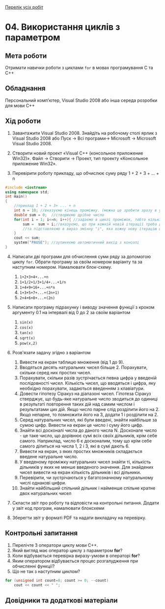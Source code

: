 [Перелік усіх робіт](README.md)

# 04. Використання  циклів з параметром

## Мета роботи 

Отримати навички роботи з циклами `for` в мовах програмування C та С++

## Обладнання

Персональний комп’ютер, Visual Studio 2008 або інша середа розробки для мови C++

## Хід роботи

1. Завантажити Visual Studio 2008. Знайдіть на робочому столі ярлик з Visual Studio 2008 або Пуск → Всі програми→ Microsoft → Microsoft Visual Studio 2008.

2. Створити новий проект «Visual C++ (консольное приложение Win32)». Файл → Cтворити → Проект, тип проекту «Консольное приложение Win32».

3. Перевірити роботу прикладу, що обчислює суму ряду 1 + 2 + 3 + ... + n
```cpp
#include <iostream>
using namespace std;
int main()
{
    //приклад 1 + 2 + 3+ ... + n
    int n = 10; //вказуємо кінець проміжку. (можна це зробити зразу в умові циклу без додаткової змінної)
    double sum = 0;  //створюємо дрібне число
    for(int i = 1; i<=n; i++){ //задаємо в циклі проміжок, тобто кількість ітерацій циклу
        sum =  sum + i;//вказуємо, що при кожній новій ітерації треба додавати певний вираз в змінну sum
        //та підставляємо в вираз змінну "i", яка кожну нову ітерацію циклу буде збільшуватися на 1
    }
    cout << sum;
    system("PAUSE"); //зупиняємо автоматичний вихід з консолі
}
```

4. Написати дві програми для обчислення суми ряду за допомогою циклу `for`. Обрати програму за своїм номером варіанту та за наступним номером. Намалювати блок-схему.

	1. `1+2+3+4+...+n`
	2. `1+1/2+1/3+1/4+...+1/n` 
	3. `1+4+9+16+...+n*n` 
	4. `1+3+5+7+...+(2n+1)`
	5. `2+4+6+8+...+(2n)` 

5. Написати програму підрахунку і виводу значення функції з кроком аргументу 0.1 на інтервалі від 0 до 2 за своїм варіантом
	
	1. `sin(x)`
	2. `cos(x)`
	3. `tan(x)`
	4. `sqrt(x)`
	5. `pow(x,2)`

6. Розв'язати задачу згідно з варіантом
    1. Вивести на екран таблицю множення (від 1 до 9).
    2. Вводяться десять натуральних чисел більше 2. Порахувати, скільки серед них простих чисел.
    3. Порахувати, скільки разів зустрічається певна цифра у введеній послідовності чисел. Кількість чисел, що вводяться і цифра, яку необхідно порахувати, задаються введенням з клавіатури.
    4. Довести гіпотезу Сіракуз на діапазоні чисел. Гіпотеза Сіракуз стверджує, що будь-яке натуральне число зводиться до одиниці в результаті повторення таких дій над самим числом і результатами цих дій. Якщо число парне слід розділити його на 2. Якщо непарне, то помножити його на 3, додати 1 і розділити на 2.
    5. Серед натуральних чисел, які були введені, знайти найбільше за сумою цифр. Вивести на екран це число і суму його цифр.
    6. Знайти всі досконалі числа до даного числа N. Досконале число - це таке число, що дорівнює сумі всіх своїх дільників, крім себе самого. Наприклад, число 6 є досконалим, тому що крім себе самого ділиться на числа 1, 2 і 3, які в сумі дають 6.
    7. Вивести на екран, з яких простих множників складається введене натуральне число.
    8. У введеному проміжку натуральних чисел знайти ті, кількість дільників у яких не менше введеного значення. Для знайдених чисел вивести на екран кількість дільників і всі дільники.
    9. Перевірити, чи зустрічаються у багатозначному натуральному числі однакові цифри.
    10. Знайти найбільший спільний дільник і найменше спільне кратне двох натуральних чисел

7. Скласти звіт про роботу та відповісти на контрольні питання. Додати у звіт код програм, намалювати блоксхеми
8. Зберегти звіт у форматі PDF та надати викладачу на перевірку.

## Контрольні запитання

1. Перелічте 3 оператори циклу мови С++.
2. Який вигляд має оператор циклу з параметром **for**?
3. Коли відбувається перевірка виразу-умови в операторі **for**?
4. Яким оператором відбувається процес розгалудження при обчисленні функції?
5. Що не так з наступним циклом?
```cpp
for (unsigned int count=8; count >= 0; --count)
    cout << count << " ";
```

## Довідники та додаткові матеріали